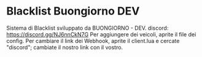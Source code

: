 # Blacklist Buongiorno DEV
Sistema di Blacklist sviluppato da BUONGIORNO - DEV. discord: https://discord.gg/NJ6nnCkN7G
Per aggiungere dei veicoli, aprite il file dei config.
Per cambiare il link dei Webhook, aprite il client.lua e cercate "discord"; cambiate il nostro link con il vostro.
